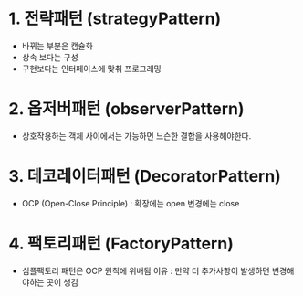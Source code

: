 # 1. 전략패턴 (strategyPattern)
- 바뀌는 부분은 캡슐화
- 상속 보다는 구성
- 구현보다는 인터페이스에 맞춰 프로그래밍

# 2. 옵저버패턴 (observerPattern)
- 상호작용하는 객체 사이에서는 가능하면 느슨한 결합을 사용해야한다.

# 3. 데코레이터패턴 (DecoratorPattern)
- OCP (Open-Close Principle) : 확장에는 open 변경에는 close

# 4. 팩토리패턴 (FactoryPattern)
- 심플팩토리 패턴은 OCP 원칙에 위배됨 이유 : 만약 더 추가사항이 발생하면 변경해야하는 곳이 생김


